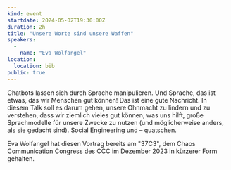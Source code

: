 ```yaml
---
kind: event
startdate: 2024-05-02T19:30:00Z
duration: 2h
title: "Unsere Worte sind unsere Waffen"
speakers:
  -
    name: "Eva Wolfangel"
location:
  location: bib
public: true
---
```

Chatbots lassen sich durch Sprache manipulieren. Und Sprache, das ist etwas, 
das wir Menschen gut können! Das ist eine gute Nachricht. In diesem Talk soll 
es darum gehen, unsere Ohnmacht zu lindern und zu verstehen, dass wir ziemlich 
vieles gut können, was uns hilft, große Sprachmodelle für unsere Zwecke zu 
nutzen (und möglicherweise anders, als sie gedacht sind). Social Engineering 
und – quatschen.

Eva Wolfangel hat diesen Vortrag bereits am "37C3", dem Chaos
Communication Congress des CCC im Dezember 2023 in kürzerer Form
gehalten.
